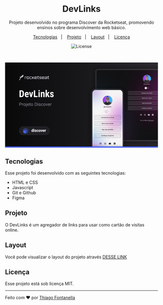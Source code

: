 <h1 align="center"> DevLinks </h1>

<p align="center">Projeto desenvolvido no programa Discover da Rocketseat, promovendo ensinos sobre desenvolvimento web básico.</p>

<p align="center">
  <a href="#-tecnologias">Tecnologias</a>&nbsp;&nbsp;&nbsp;|&nbsp;&nbsp;&nbsp;
  <a href="#-projeto">Projeto</a>&nbsp;&nbsp;&nbsp;|&nbsp;&nbsp;&nbsp;
  <a href="#-layout">Layout</a>&nbsp;&nbsp;&nbsp;|&nbsp;&nbsp;&nbsp;
  <a href="#-licença">Licença</a>
</p>

<p align="center">
  <img alt="License" src="https://img.shields.io/static/v1?label=license&message=MIT&color=49AA26&labelColor=000000">
</p>

<br>

<p align="center">
  <img alt="projeto DevLinks" src=".github/preview.png">
</p>

## Tecnologias

Esse projeto foi desenvolvido com as seguintes tecnologias:

- HTML e CSS
- Javascript
- Git e Github
- Figma

## Projeto

O DevLinks é um agregador de links para usar como cartão de visitas online.

## Layout

Você pode visualizar o layout do projeto através [DESSE LINK](<https://www.figma.com/file/cxjix7yP1CD7RGqVz04uqn/DevLinks-%E2%80%A2-Projeto-Discover-(Community)?node-id=10%3A620&mode=dev>)

## Licença

Esse projeto está sob licença MIT.

---

Feito com ♥ por
<a href="https://linkedin.com/in/thiagofontanella">Thiago Fontanella</a>
